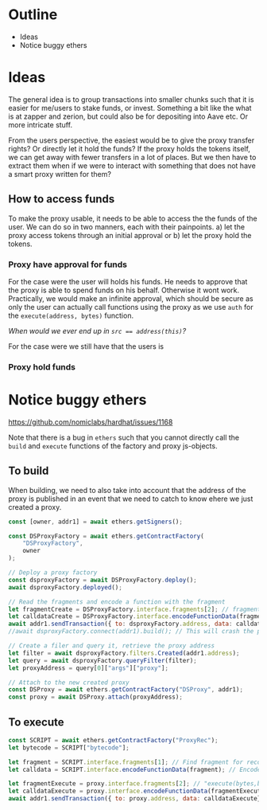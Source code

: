 # Outline
- Ideas
- Notice buggy ethers


# Ideas
The general idea is to group transactions into smaller chunks such that it is easier for me/users to stake funds, or invest. Something a bit like the what is at zapper and zerion, but could also be for depositing into Aave etc. Or more intricate stuff.

From the users perspective, the easiest would be to give the proxy transfer rights? Or directly let it hold the funds? If the proxy holds the tokens itself, we can get away with fewer transfers in a lot of places. But we then have to extract them when if we were to interact with something that does not have a smart proxy written for them? 

## How to access funds
To make the proxy usable, it needs to be able to access the the funds of the user. We can do so in two manners, each with their painpoints. a) let the proxy access tokens through an initial approval or b) let the proxy hold the tokens.

### Proxy have approval for funds
For the case were the user will holds his funds. He needs to approve that the proxy is able to spend funds on his behalf. Otherwise it wont work. Practically, we would make an infinite approval, which should be secure as only the user can actually call functions using the proxy as we use `auth` for the `execute(address, bytes)` function. 

*When would we ever end up in `src == address(this)`?* 



For the case were we still have that the users is 

### Proxy hold funds





# Notice buggy ethers
https://github.com/nomiclabs/hardhat/issues/1168

Note that there is a bug in `ethers` such that you cannot directly call the `build` and `execute` functions of the factory and proxy js-objects.

## To build
When building, we need to also take into account that the address of the proxy is published in an event that we need to catch to know ehere we just created a proxy.

```javascript
const [owner, addr1] = await ethers.getSigners();

const DSProxyFactory = await ethers.getContractFactory(
    "DSProxyFactory",
    owner
);

// Deploy a proxy factory
const dsproxyFactory = await DSProxyFactory.deploy();
await dsproxyFactory.deployed();

// Read the fragments and encode a function with the fragment
let fragmentCreate = DSProxyFactory.interface.fragments[2]; // fragment for "build()"
let calldataCreate = DSProxyFactory.interface.encodeFunctionData(fragmentCreate);
await addr1.sendTransaction({ to: dsproxyFactory.address, data: calldataCreate});
//await dsproxyFactory.connect(addr1).build(); // This will crash the program. 

// Create a filer and query it, retrieve the proxy address
let filter = await dsproxyFactory.filters.Created(addr1.address);
let query = await dsproxyFactory.queryFilter(filter);
let proxyAddress = query[0]["args"]["proxy"];

// Attach to the new created proxy
const DSProxy = await ethers.getContractFactory("DSProxy", addr1);
const proxy = await DSProxy.attach(proxyAddress);
```


## To execute
```javascript
const SCRIPT = await ethers.getContractFactory("ProxyRec");
let bytecode = SCRIPT["bytecode"];

let fragment = SCRIPT.interface.fragments[1]; // Find fragment for recover()
let calldata = SCRIPT.interface.encodeFunctionData(fragment); // Encode calldata

let fragmentExecute = proxy.interface.fragments[2]; // "execute(bytes,bytes)" call
let calldataExecute = proxy.interface.encodeFunctionData(fragmentExecute, [bytecode, calldata]); // Full calldata for transaction
await addr1.sendTransaction({ to: proxy.address, data: calldataExecute});
```


